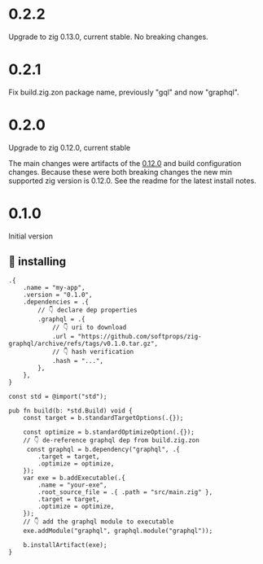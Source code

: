 # 0.2.2

Upgrade to zig 0.13.0, current stable. No breaking changes.

# 0.2.1

Fix build.zig.zon package name, previously "gql" and now "graphql".

# 0.2.0

Upgrade to zig 0.12.0, current stable

The main changes were artifacts of the [0.12.0](https://ziglang.org/download/0.12.0/release-notes.html) and build configuration changes. Because these were both breaking changes the new min supported zig version is 0.12.0. See the readme for the latest install notes.

# 0.1.0

Initial version

## 📼 installing

```zig
.{
    .name = "my-app",
    .version = "0.1.0",
    .dependencies = .{
        // 👇 declare dep properties
        .graphql = .{
            // 👇 uri to download
            .url = "https://github.com/softprops/zig-graphql/archive/refs/tags/v0.1.0.tar.gz",
            // 👇 hash verification
            .hash = "...",
        },
    },
}
```

```zig
const std = @import("std");

pub fn build(b: *std.Build) void {
    const target = b.standardTargetOptions(.{});

    const optimize = b.standardOptimizeOption(.{});
    // 👇 de-reference graphql dep from build.zig.zon
     const graphql = b.dependency("graphql", .{
        .target = target,
        .optimize = optimize,
    });
    var exe = b.addExecutable(.{
        .name = "your-exe",
        .root_source_file = .{ .path = "src/main.zig" },
        .target = target,
        .optimize = optimize,
    });
    // 👇 add the graphql module to executable
    exe.addModule("graphql", graphql.module("graphql"));

    b.installArtifact(exe);
}
```

